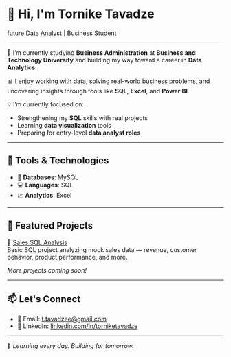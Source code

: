 # 👋 Hi, I'm Tornike Tavadze

future Data Analyst | Business Student

---

🎯 I’m currently studying **Business Administration** at **Business and Technology University** and building my way toward a career in **Data Analytics**.

📊 I enjoy working with data, solving real-world business problems, and uncovering insights through tools like **SQL**, **Excel**, and **Power BI**.

💡 I’m currently focused on:
- Strengthening my **SQL** skills with real projects
- Learning **data visualization** tools
- Preparing for entry-level **data analyst roles**

---

## 🧰 Tools & Technologies

- 📁 **Databases**: MySQL
- 💻 **Languages**: SQL
- 📈 **Analytics**: Excel
---

## 📂 Featured Projects

🔹 [Sales SQL Analysis](https://github.com/TornikeTavadze/sales-sql-analysis)  
Basic SQL project analyzing mock sales data — revenue, customer behavior, product performance, and more.

*More projects coming soon!*

---

## 📫 Let's Connect

- 📧 Email: t.tavadzee@gmail.com
- 💼 LinkedIn: [linkedin.com/in/torniketavadze](https://www.linkedin.com/in/torniketavadze/)

---

🚀 *Learning every day. Building for tomorrow.*
